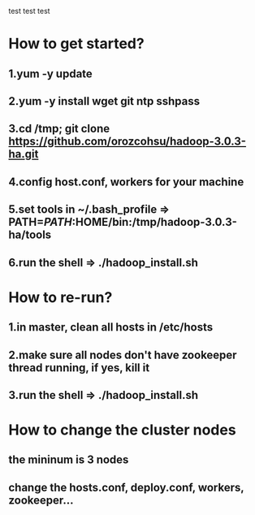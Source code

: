 test test test

# How to get started?

## 1.yum -y update
## 2.yum -y install wget git ntp sshpass
## 3.cd /tmp; git clone https://github.com/orozcohsu/hadoop-3.0.3-ha.git
## 4.config host.conf, workers for your machine
## 5.set tools in ~/.bash_profile => PATH=$PATH:$HOME/bin:/tmp/hadoop-3.0.3-ha/tools
## 6.run the shell => ./hadoop_install.sh 

# How to re-run?

## 1.in master, clean all hosts in /etc/hosts
## 2.make sure all nodes don't have zookeeper thread running, if yes, kill it
## 3.run the shell => ./hadoop_install.sh

# How to change the cluster nodes

## the mininum is 3 nodes
## change the hosts.conf, deploy.conf, workers, zookeeper... 
